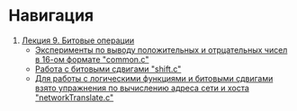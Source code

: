 # Навигация

1. [Лекция 9. Битовые операции](./lection9/)
   - [Эксперименты по выводу положительных и отрцательных чисел в 16-ом формате "common.c"](./lection9/common.c)
   - [Работа с битовыми сдвигами "shift.c"](./lection9/shift.c)
   - [Для работы с логическими функциями и битовыми сдвигами взято упражнения по вычислению адреса сети и хоста "networkTranslate.c"](./lection9/networkTranslate.c)
